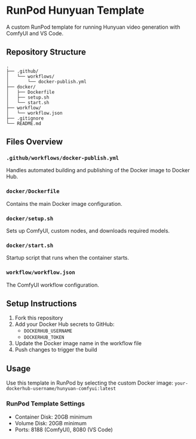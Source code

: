# RunPod Hunyuan Template

A custom RunPod template for running Hunyuan video generation with ComfyUI and VS Code.

## Repository Structure
```
.
├── .github/
│   └── workflows/
│       └── docker-publish.yml
├── docker/
│   ├── Dockerfile
│   ├── setup.sh
│   └── start.sh
├── workflow/
│   └── workflow.json
├── .gitignore
└── README.md
```

## Files Overview

### `.github/workflows/docker-publish.yml`
Handles automated building and publishing of the Docker image to Docker Hub.

### `docker/Dockerfile`
Contains the main Docker image configuration.

### `docker/setup.sh`
Sets up ComfyUI, custom nodes, and downloads required models.

### `docker/start.sh`
Startup script that runs when the container starts.

### `workflow/workflow.json`
The ComfyUI workflow configuration.

## Setup Instructions

1. Fork this repository
2. Add your Docker Hub secrets to GitHub:
   - `DOCKERHUB_USERNAME`
   - `DOCKERHUB_TOKEN`
3. Update the Docker image name in the workflow file
4. Push changes to trigger the build

## Usage

Use this template in RunPod by selecting the custom Docker image:
`your-dockerhub-username/hunyuan-comfyui:latest`

### RunPod Template Settings
- Container Disk: 20GB minimum
- Volume Disk: 20GB minimum
- Ports: 8188 (ComfyUI), 8080 (VS Code)